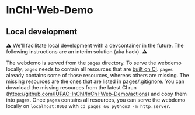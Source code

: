 # InChI-Web-Demo

## Local development

:warning:
We'll facilitate local development with a devcontainer in the future.
The following instructions are an interim solution (aka hack).
:warning:

The webdemo is served from the `pages` directory.
To serve the webdemo locally, `pages` needs to contain all resources that are [built on CI](.github/workflows/ci.yml).
`pages` already contains some of those resources, whereas others are missing.
The  missing resources are the ones that are listed in [pages/.gitignore](pages/.gitignore).
You can download the missing resources from the latest CI run (<https://github.com/IUPAC-InChI/InChI-Web-Demo/actions>) and copy them into `pages`.
Once `pages` contains all resources, you can serve the webdemo locally on `localhost:8000` with `cd pages && python3 -m http.server`.
